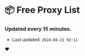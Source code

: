 # :package: Free Proxy List
### Updated every 15 minutes.

- Last updated: `2024-04-21 02:11`

:heart:
